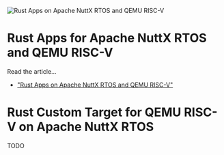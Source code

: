 ![Rust Apps on Apache NuttX RTOS and QEMU RISC-V](https://lupyuen.github.io/images/rust3-title.png)

# Rust Apps for Apache NuttX RTOS and QEMU RISC-V

Read the article...

- ["Rust Apps on Apache NuttX RTOS and QEMU RISC-V"](https://lupyuen.github.io/articles/rust3)

# Rust Custom Target for QEMU RISC-V on Apache NuttX RTOS

TODO
